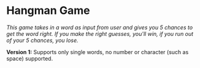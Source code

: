 # Hangman Game
*This game takes in a word as input from user and gives you 5 chances to get the word right. If you make the right guesses, you'll win, if you run out of your 5 chances, you lose.*

**Version 1:** Supports only single words, no number or character (such as space) supported.
